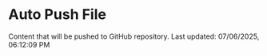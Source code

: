 # Auto Push File

Content that will be pushed to GitHub repository.
Last updated: 07/06/2025, 06:12:09 PM